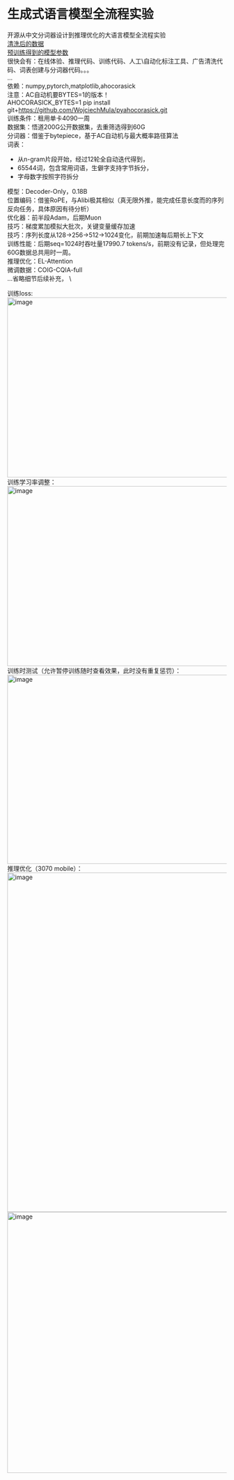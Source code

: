 # 生成式语言模型全流程实验
开源从中文分词器设计到推理优化的大语言模型全流程实验 \
[清洗后的数据](https://huggingface.co/datasets/mdokl/WuDaoCorpora2.0-RefinedEdition60GTXT) \
[预训练得到的模型参数](https://huggingface.co/mdokl/Jerry-v0.01-0.18B) \
很快会有：在线体验、推理代码、训练代码、人工\自动化标注工具、广告清洗代码、词表创建与分词器代码。。。 \
... \
依赖：numpy,pytorch,matplotlib,ahocorasick \
注意：AC自动机要BYTES=1的版本！\
AHOCORASICK_BYTES=1 pip install git+https://github.com/WojciechMula/pyahocorasick.git \
训练条件：租用单卡4090一周 \
数据集：悟道200G公开数据集，去重筛选得到60G \
分词器：借鉴于bytepiece，基于AC自动机与最大概率路径算法 \
词表：
- 从n-gram片段开始，经过12轮全自动迭代得到， 
- 65544词，包含常用词语，生僻字支持字节拆分， 
- 字母数字按照字符拆分 
  
模型：Decoder-Only，0.18B \
位置编码：借鉴RoPE，与Alibi极其相似（真无限外推，能完成任意长度而的序列反向任务，具体原因有待分析） \
优化器：前半段Adam，后期Muon \
技巧：梯度累加模拟大批次，关键变量缓存加速 \
技巧：序列长度从128->256->512->1024变化，前期加速每后期长上下文 \
训练性能：后期seq=1024时吞吐量17990.7 tokens/s，前期没有记录，但处理完60G数据总共用时一周。 \
推理优化：EL-Attention \
微调数据：COIG-CQIA-full \
...省略细节后续补充， \

训练loss: \
<img width="551" height="413" alt="image" src="https://github.com/user-attachments/assets/753726a6-8f2b-4e6f-85b2-845fa4fc4a3b" />
训练学习率调整： \
<img width="590" height="413" alt="image" src="https://github.com/user-attachments/assets/9eacd255-4d2d-4760-996e-99f1e392e355" />
训练时测试（允许暂停训练随时查看效果，此时没有重复惩罚）： \
<img width="1794" height="434" alt="image" src="https://github.com/user-attachments/assets/3397efb2-69ae-4448-89c5-e5a7a90865df" />
推理优化（3070 mobile）： \
<img width="1711" height="779" alt="image" src="https://github.com/user-attachments/assets/f8ec8d15-cc47-4c1c-ae4e-9266a09246e2" />
<img width="1067" height="599" alt="image" src="https://github.com/user-attachments/assets/3057122e-eadb-414a-bdc3-2d806cd24161" />
